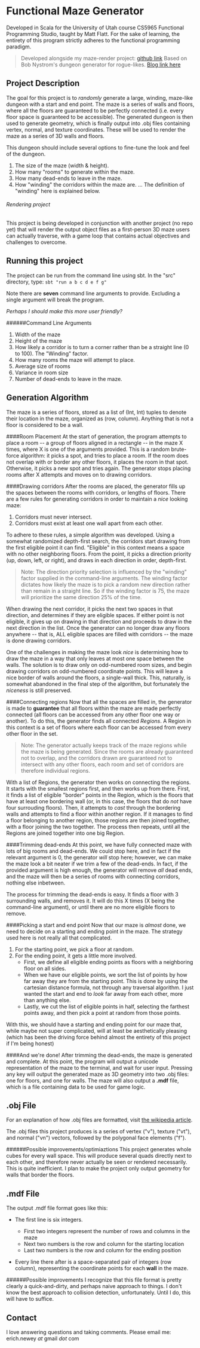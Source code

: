 Functional Maze Generator
======
Developed in Scala for the University of Utah course CS5965 Functional Programming Studio, taught by Matt Flatt.
For the sake of learning, the entirety of this program strictly adheres to the functional programming paradigm.
> Developed alongside my maze-render project: [github link](https://github.com/enewey/maze-render)
> Based on Bob Nystrom's dungeon generator for rogue-likes. [Blog link here](http://journal.stuffwithstuff.com/2014/12/21/rooms-and-mazes/)

Project Description
------
The goal for this project is to *randomly* generate a large, winding, maze-like dungeon with a start and end point. The maze is a series of walls and floors, where all the floors are guaranteed to be perfectly connected (i.e. every floor space is guaranteed to be accessible). The generated dungeon is then used to generate geometry, which is finally output into .obj files containing vertex, normal, and texture coordinates. These will be used to render the maze as a series of 3D walls and floors.

This dungeon should include several options to fine-tune the look and feel of the dungeon.

1. The size of the maze (width & height).
2. How many "rooms" to generate within the maze.
3. How many dead-ends to leave in the maze.
4. How "winding" the corridors within the maze are.
... The definition of "winding" here is explained below.

###### Rendering project
This project is being developed in conjunction with another project (no repo yet) that will render the output object files as a first-person 3D maze users can actually traverse, with a game loop that contains actual objectives and challenges to overcome.


Running this project
------
The project can be run from the command line using sbt. In the "src" directory, type:
`sbt "run a b c d e f g"`

Note there are **seven** command line arguments to provide. Excluding a single argument will break the program. 

*Perhaps I should make this more user friendly?*

######Command Line Arguments
1. Width of the maze
2. Height of the maze
3. How likely a corridor is to turn a corner rather than be a straight line (0 to 100). The "Winding" factor.
4. How many rooms the maze will attempt to place.
5. Average size of rooms
6. Variance in room size
7. Number of dead-ends to leave in the maze.


Generation Algorithm
------
The maze is a series of floors, stored as a list of (Int, Int) tuples to denote their location in the maze, organized as (row, column). Anything that is not a floor is considered to be a wall. 

####Room Placement
At the start of generation, the program attempts to place a room -- a group of floors aligned in a rectangle -- in the maze X times, where X is one of the arguments provided. This is a random brute-force algorithm: it picks a spot, and tries to place a room. If the room does not overlap with or border any other floors, it places the room in that spot. Otherwise, it picks a new spot and tries again. The generator stops placing rooms after X attempts and moves on to drawing corridors.

####Drawing corridors
After the rooms are placed, the generator fills up the spaces between the rooms with corridors, or lengths of floors. There are a few rules for generating corridors in order to maintain a *nice* looking maze:

1. Corridors must never intersect.
2. Corridors must exist at least one wall apart from each other.

To adhere to these rules, a simple algorithm was developed. Using a somewhat randomized depth-first search, the corridors start drawing from the first eligible point it can find. "Eligible" in this context means a space with no other neighboring floors. From the point, it picks a direction priority (up, down, left, or right), and draws in each direction in order, depth-first.
> Note: The direction priority selection is influenced by the "winding" factor supplied in the command-line arguments. The winding factor dictates how likely the maze is to pick a random new direction rather than remain in a straight line. So if the winding factor is 75, the maze will prioritize the same direction 25% of the time.

When drawing the next corridor, it picks the next two spaces in that direction, and determines if they are eligible spaces. If either point is not eligible, it gives up on drawing in that direction and proceeds to draw in the next direction in the list. Once the generator can no longer draw any floors anywhere -- that is, ALL eligible spaces are filled with corridors -- the maze is done drawing corridors.

One of the challenges in making the maze look *nice* is determining how to draw the maze in a way that only leaves at most one space between the walls. The solution is to draw only on odd-numbered room sizes, and begin drawing corridors on odd-numbered coordinate points. This will leave a nice border of walls around the floors, a single-wall thick. This, naturally, is somewhat abandoned in the final step of the algorithm, but fortunately the *niceness* is still preserved.

####Connecting regions
Now that all the spaces are filled in, the generator is made to **guarantee** that all floors within the maze are made perfectly connected (all floors can be accessed from any other floor one way or another). To do this, the generator finds all connected *Regions*. A Region in this context is a set of floors where each floor can be accessed from every other floor in the set.
> Note: The generator actually keeps track of the maze regions while the maze is being generated. Since the rooms are already guaranteed not to overlap, and the corridors drawn are guaranteed not to intersect with any other floors, each room and set of corridors are therefore individual regions.

With a list of Regions, the generator then works on connecting the regions. It starts with the smallest regions first, and then works up from there. First, it finds a list of eligible "border" points in the Region, which is the floors that have at least one bordering wall (or, in this case, the floors that do *not* have four surrouding floors). Then, it attempts to *cast* through the bordering walls and attempts to find a floor within another region. If it manages to find a floor belonging to another region, those regions are then joined together, with a floor joining the two together. The process then repeats, until all the Regions are joined together into one big Region.

####Trimming dead-ends
At this point, we have fully connected maze with lots of big rooms and dead-ends. We could stop here, and in fact if the relevant argument is 0, the generator *will* stop here; however, we can make the maze look a bit neater if we trim a few of the dead-ends. In fact, if the provided argument is high enough, the generator will remove *all* dead ends, and the maze will then be a series of rooms with connecting corridors, nothing else inbetween.

The process for trimming the dead-ends is easy. It finds a floor with 3 surrounding walls, and removes it. It will do this X times (X being the command-line argument), or until there are no more eligible floors to remove.

####Picking a start and end point
Now that our maze is *almost* done, we need to decide on a starting and ending point in the maze. The strategy used here is not really all that complicated. 

1. For the starting point, we pick a floor at random.
2. For the ending point, it gets a little more involved.
    * First, we define all eligible ending points as floors with a neighboring floor on all sides.
    * When we have our eligible points, we sort the list of points by how far away they are from the starting point. This is done by using the cartesian distance formula, not through any traversal algorithm. I just wanted the start and end to *look* far away from each other, more than anything else.
    * Lastly, we cut the list of eligible points in half, selecting the farthest points away, and then pick a point at random from those points.

With this, we should have a starting and ending point for our maze that, while maybe not super complicated, will at least be aesthetically pleasing (which has been the driving force behind almost the entirety of this project if I'm being honest)

####And we're done!
After trimming the dead-ends, the maze is generated and complete. At this point, the program will output a unicode representation of the maze to the terminal, and wait for user input. Pressing any key will output the generated maze as 3D geometry into two .obj files: one for floors, and one for walls. The maze will also output a **.mdf** file, which is a file containing data to be used for game logic.

.obj File
------
For an explanation of how .obj files are formatted, visit [the wikipedia article](https://en.wikipedia.org/wiki/Wavefront_.obj_file).

The .obj files this project produces is a series of vertex ("v"), texture ("vt"), and normal ("vn") vectors, followed by the polygonal face elements ("f").

######Possible improvements/optimiaztions
This project generates whole cubes for every wall space. This will produce several quads directly next to each other, and therefore never actually be seen or rendered necessarily. This is quite inefficient. I plan to make the project only output geometry for walls that border the floors.

.mdf File
------
The output .mdf file format goes like this:

* The first line is six integers.
    + First two integers represent the number of rows and columns in the maze
    + Next two numbers is the row and column for the starting location
    + Last two numbers is the row and column for the ending position

* Every line there after is a space-separated pair of integers (row column), representing the coordinate points for each **wall** in the maze.

######Possible improvements
I recognize that this file format is pretty clearly a quick-and-dirty, and perhaps naive approach to things. I don't know the best approach to collision detection, unfortunately. Until I do, this will have to suffice.

Contact
------
I love answering questions and taking comments. Please email me: erich.newey *at* gmail *dot* com